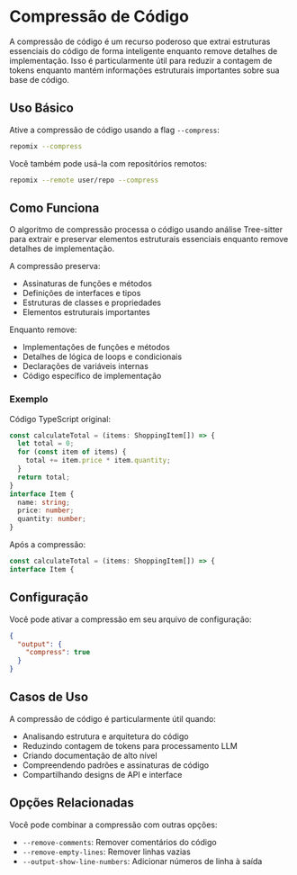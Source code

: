 # Compressão de Código

A compressão de código é um recurso poderoso que extrai estruturas essenciais do código de forma inteligente enquanto remove detalhes de implementação. Isso é particularmente útil para reduzir a contagem de tokens enquanto mantém informações estruturais importantes sobre sua base de código.

## Uso Básico

Ative a compressão de código usando a flag `--compress`:

```bash
repomix --compress
```

Você também pode usá-la com repositórios remotos:

```bash
repomix --remote user/repo --compress
```

## Como Funciona

O algoritmo de compressão processa o código usando análise Tree-sitter para extrair e preservar elementos estruturais essenciais enquanto remove detalhes de implementação.

A compressão preserva:
- Assinaturas de funções e métodos
- Definições de interfaces e tipos
- Estruturas de classes e propriedades
- Elementos estruturais importantes

Enquanto remove:
- Implementações de funções e métodos
- Detalhes de lógica de loops e condicionais
- Declarações de variáveis internas
- Código específico de implementação

### Exemplo

Código TypeScript original:

```typescript
const calculateTotal = (items: ShoppingItem[]) => {
  let total = 0;
  for (const item of items) {
    total += item.price * item.quantity;
  }
  return total;
}
interface Item {
  name: string;
  price: number;
  quantity: number;
}
```

Após a compressão:

```typescript
const calculateTotal = (items: ShoppingItem[]) => {
interface Item {
```

## Configuração

Você pode ativar a compressão em seu arquivo de configuração:

```json
{
  "output": {
    "compress": true
  }
}
```

## Casos de Uso

A compressão de código é particularmente útil quando:
- Analisando estrutura e arquitetura do código
- Reduzindo contagem de tokens para processamento LLM
- Criando documentação de alto nível
- Compreendendo padrões e assinaturas de código
- Compartilhando designs de API e interface

## Opções Relacionadas

Você pode combinar a compressão com outras opções:
- `--remove-comments`: Remover comentários do código
- `--remove-empty-lines`: Remover linhas vazias
- `--output-show-line-numbers`: Adicionar números de linha à saída
